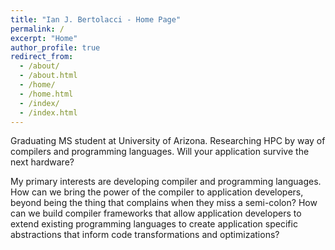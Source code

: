 ```yaml
---
title: "Ian J. Bertolacci - Home Page"
permalink: /
excerpt: "Home"
author_profile: true
redirect_from:
  - /about/
  - /about.html
  - /home/
  - /home.html
  - /index/
  - /index.html
---
```


Graduating MS student at University of Arizona.
Researching HPC by way of compilers and programming languages.
Will your application survive the next hardware?

My primary interests are developing compiler and programming languages.
How can we bring the power of the compiler to application developers, beyond being the thing that complains when they miss a semi-colon?
How can we build compiler frameworks that allow application developers to extend existing programming languages to create application specific abstractions that inform code transformations and optimizations?
